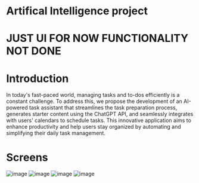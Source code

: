 # Artifical Intelligence project 
# JUST UI FOR NOW FUNCTIONALITY NOT DONE


# Introduction
In today's fast-paced world, managing tasks and to-dos efficiently is a constant challenge. To address this, we propose the development of an AI-powered task assistant that streamlines the task preparation process, generates starter content using the ChatGPT API, and seamlessly integrates with users' calendars to schedule tasks. This innovative application aims to enhance productivity and help users stay organized by automating and simplifying their daily task management.

# Screens
![image](https://github.com/ooz-zoo/TO-DO-WEB-APP-UI/assets/111248086/5e517eda-38d9-46c1-9887-356965b1d52e)
![image](https://github.com/ooz-zoo/TO-DO-WEB-APP-UI/assets/111248086/c6206b95-106e-4a94-998c-9af65c9cd714)
![image](https://github.com/ooz-zoo/TO-DO-WEB-APP-UI/assets/111248086/87fb3139-22df-45e3-bd92-1888aeaa83cc)
![image](https://github.com/ooz-zoo/TO-DO-WEB-APP-UI/assets/111248086/333c96e0-fc7c-4dce-8b9b-c482421bedcb)




